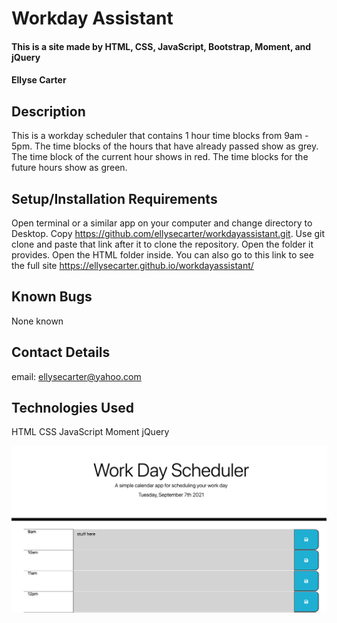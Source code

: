 # Workday Assistant 

#### This is a site made by HTML, CSS, JavaScript, Bootstrap, Moment, and jQuery 

#### Ellyse Carter

## Description

This is a workday scheduler that contains 1 hour time blocks from 9am - 5pm.
The time blocks of the hours that have already passed show as grey. 
The time block of the current hour shows in red. 
The time blocks for the future hours show as green. 


## Setup/Installation Requirements
Open terminal or a similar app on your computer and change directory to Desktop. Copy https://github.com/ellysecarter/workdayassistant.git.  Use git clone and paste that link after it to clone the repository.  Open the folder it provides. Open the HTML folder inside. You can also go to this link to see the full site https://ellysecarter.github.io/workdayassistant/ 

## Known Bugs
None known

## Contact Details
email: ellysecarter@yahoo.com

## Technologies Used
HTML
CSS
JavaScript
Moment
jQuery


![screenshot](assets/images/screenshot.png)

